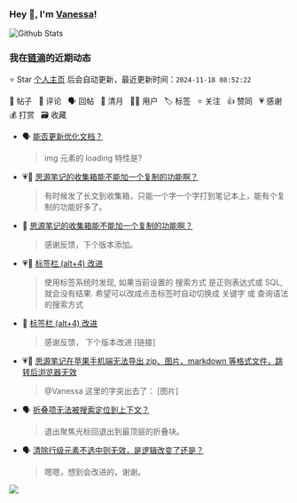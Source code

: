 ### Hey 👋, I'm [Vanessa](http://vanessa.b3log.org/)!

![Github Stats](https://github-readme-stats.vercel.app/api?username=Vanessa219&show_icons=true)

<!--events start -->

### 我在[链滴](https://ld246.com)的近期动态

⭐️ Star [个人主页](https://github.com/Vanessa219/Vanessa219) 后会自动更新，最近更新时间：`2024-11-18 08:52:22`

📝 帖子 &nbsp; 💬 评论 &nbsp; 🗣 回帖 &nbsp; 🌙 清月 &nbsp; 👨‍💻 用户 &nbsp; 🏷️ 标签 &nbsp; ⭐️ 关注 &nbsp; 👍 赞同 &nbsp; 💗 感谢 &nbsp; 💰 打赏 &nbsp; 🗃 收藏

* 🗣 [能否更新优化文档？](https://ld246.com/article/1731565202069/comment/1731640325108#comments)

  > img 元素的 loading 特性是?
* 💗📝 [思源笔记的收集箱能不能加一个复制的功能啊？](https://ld246.com/article/1731382162955)

  > 有时候发了长文到收集箱，只能一个字一个字打到笔记本上，能有个复制的功能好多了。
* 💬 [思源笔记的收集箱能不能加一个复制的功能啊？](https://ld246.com/article/1731382162955/comment/1731465525659#comments)

  > 感谢反馈，下个版本添加。
* 💗📝 [标签栏 (alt+4) 改进](https://ld246.com/article/1731373012221)

  > 使用标签系统时发现, 如果当前设置的 搜索方式 是正则表达式或 SQL, 就会没有结果. 希望可以改成点击标签时自动切换成 关键字 或 查询语法 的搜索方式
* 💬 [标签栏 (alt+4) 改进](https://ld246.com/article/1731373012221/comment/1731403827736#comments)

  > 感谢反馈， 下个版本改进 [链接]
* 💗💬 [思源笔记在苹果手机端无法导出 zip、图片、markdown 等格式文件，跳转后浏览器无效](https://ld246.com/article/1730537012801/comment/1731379813002#comments)

  > @Vanessa 这里的字突出去了： [图片]
* 🗣 [折叠项无法被搜索定位到上下文？](https://ld246.com/article/1730914877198/comment/1730949306678#comments)

  > 退出聚焦光标回退出到最顶层的折叠块。
* 🗣 [清除行级元素不选中则无效，是逻辑改变了还是？](https://ld246.com/article/1717469163615/comment/1730915117619#comments)

  > 嗯嗯，想到会改进的，谢谢。


<!--events end -->

<a title="Hits" target="_blank" href="https://github.com/Vanessa219/Vanessa219"><img src="https://hits.b3log.org/Vanessa219/Vanessa219.svg"></a>
